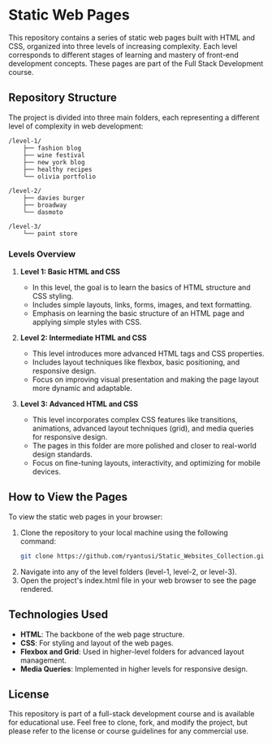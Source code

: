 # Static Web Pages

This repository contains a series of static web pages built with HTML and CSS, organized into three levels of increasing complexity. Each level corresponds to different stages of learning and mastery of front-end development concepts. These pages are part of the Full Stack Development course.

## Repository Structure

The project is divided into three main folders, each representing a different level of complexity in web development:
```
/level-1/
    ├── fashion blog
    ├── wine festival
    ├── new york blog
    ├── healthy recipes
    └── olivia portfolio

/level-2/
    ├── davies burger
    ├── broadway
    └── dasmoto

/level-3/
    └── paint store
```


### Levels Overview

1. **Level 1: Basic HTML and CSS**
   - In this level, the goal is to learn the basics of HTML structure and CSS styling.
   - Includes simple layouts, links, forms, images, and text formatting.
   - Emphasis on learning the basic structure of an HTML page and applying simple styles with CSS.

2. **Level 2: Intermediate HTML and CSS**
   - This level introduces more advanced HTML tags and CSS properties.
   - Includes layout techniques like flexbox, basic positioning, and responsive design.
   - Focus on improving visual presentation and making the page layout more dynamic and adaptable.

3. **Level 3: Advanced HTML and CSS**
   - This level incorporates complex CSS features like transitions, animations, advanced layout techniques (grid), and media queries for responsive design.
   - The pages in this folder are more polished and closer to real-world design standards.
   - Focus on fine-tuning layouts, interactivity, and optimizing for mobile devices.

## How to View the Pages

To view the static web pages in your browser:

1. Clone the repository to your local machine using the following command:
   ```bash
   git clone https://github.com/ryantusi/Static_Websites_Collection.git
2. Navigate into any of the level folders (level-1, level-2, or level-3).
3. Open the project's index.html file in your web browser to see the page rendered.

## Technologies Used

- **HTML**: The backbone of the web page structure.
- **CSS**: For styling and layout of the web pages.
- **Flexbox and Grid**: Used in higher-level folders for advanced layout management.
- **Media Queries**: Implemented in higher levels for responsive design.

## License

This repository is part of a full-stack development course and is available for educational use. Feel free to clone, fork, and modify the project, but please refer to the license or course guidelines for any commercial use.
